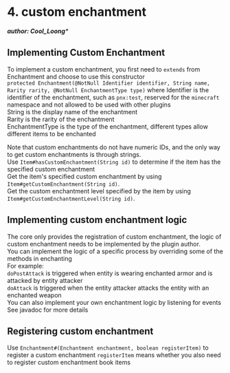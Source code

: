 # 4. custom enchantment

_**author: Cool_Loong***_

## Implementing Custom Enchantment
To implement a custom enchantment, you first need to `extends` from Enchantment and choose to use this constructor  
`protected Enchantment(@NotNull Identifier identifier, String name, Rarity rarity, @NotNull EnchantmentType type)`
where Identifier is the identifier of the enchantment, such as `pnx:test`, reserved for the `minecraft` namespace and not allowed to be used with other plugins   
String is the display name of the enchantment  
Rarity is the rarity of the enchantment  
EnchantmentType is the type of the enchantment, different types allow different items to be enchanted  

Note that custom enchantments do not have numeric IDs, and the only way to get custom enchantments is through strings.  
Use `Item#hasCustomEnchantment(String id)` to determine if the item has the specified custom enchantment  
Get the item's specified custom enchantment by using `Item#getCustomEnchantment(String id)`.  
Get the custom enchantment level specified by the item by using `Item#getCustomEnchantmentLevel(String id)`.

## Implementing custom enchantment logic
The core only provides the registration of custom enchantment, the logic of custom enchantment needs to be implemented by the plugin author.  
You can implement the logic of a specific process by overriding some of the methods in enchanting  
For example:  
`doPostAttack` is triggered when entity is wearing enchanted armor and is attacked by entity attacker  
`doAttack` is triggered when the entity attacker attacks the entity with an enchanted weapon  
You can also implement your own enchantment logic by listening for events
See javadoc for more details

## Registering custom enchantment
Use `Enchantment#(Enchantment enchantment, boolean registerItem)` to register a custom enchantment
`registerItem` means whether you also need to register custom enchantment book items